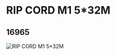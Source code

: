 # RIP CORD M1 5*32M
## 16965
![RIP CORD M1 5*32M](https://lc-www-live-s.legocdn.com/media/bricks/5/2/6109891.jpg)